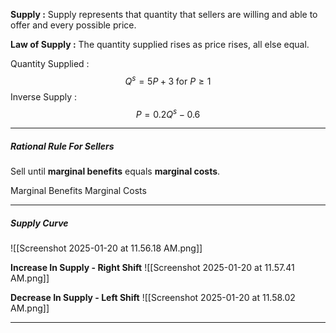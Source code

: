 **Supply :**
	Supply represents that quantity that sellers are willing and able to offer and every possible price.

**Law of Supply :**
	The quantity supplied rises as price rises, all else equal.


Quantity Supplied : $$Q^s = 5P + 3\; \text{for } P \geq 1$$
Inverse Supply : $$P = 0.2Q^s - 0.6$$


---
##### Rational Rule For Sellers
Sell until **marginal benefits** equals **marginal costs**.

Marginal Benefits
Marginal Costs


---
##### Supply Curve
![[Screenshot 2025-01-20 at 11.56.18 AM.png]]

**Increase In Supply - Right Shift**
![[Screenshot 2025-01-20 at 11.57.41 AM.png]]

**Decrease In Supply - Left Shift**
![[Screenshot 2025-01-20 at 11.58.02 AM.png]]



---

